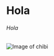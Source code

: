 # Hola
###### Hola

![Image of chibi](https://img.freepik.com/vector-premium/chibi-kawaii-es-personaje-dibujos-animados-muerte-falda_161819-1155.jpg)
